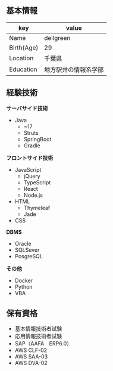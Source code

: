 ## 基本情報

|key|value|
|----|----|
|Name|dellgreen|
|Birth(Age)|29|
|Location|千葉県|
|Education|地方駅弁の情報系学部|

## 経験技術
**サーバサイド技術**
* Java
  * ~17 
  * Struts
  * SpringBoot
  * Gradle

**フロントサイド技術**
* JavaScript
  * jQuery
  * TypeScript
  * React
  * Node.js
* HTML
  * Thymeleaf
  * Jade
* CSS

**DBMS**
* Oracle
* SQLSever
* PosgreSQL

**その他**
* Docker
* Python
* VBA

## 保有資格
* 基本情報技術者試験
* 応用情報技術者試験
* SAP（AAFA　ERP6.0）
* AWS CLF-02
* AWS SAA-03
* AWS DVA-02

